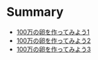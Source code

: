 # Summary

<!-- * [Introduction](README.md) -->
* [100万の卵を作ってみよう1](Page-01.md)
* [100万の卵を作ってみよう2](Page-02.md)
* [100万の卵を作ってみよう3](Page-03.md)